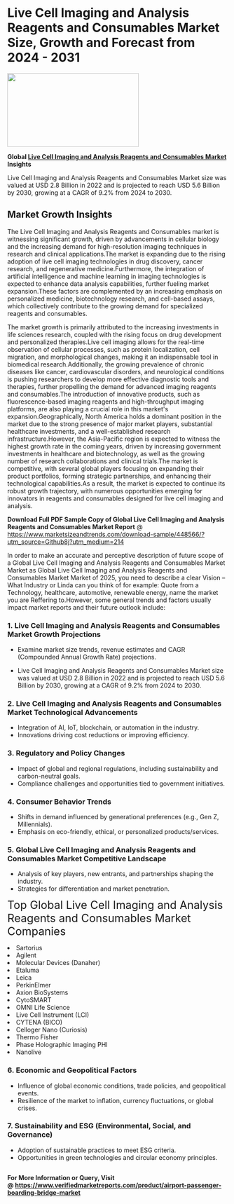 <H1>Live Cell Imaging and Analysis Reagents and Consumables Market Size, Growth and Forecast from 2024 - 2031</H1><img class="aligncenter size-medium wp-image-584254" src="https://thirdeyenews.in/wp-content/uploads/2024/09/Global-Market-Research-300x168.jpeg" alt="" width="300" height="168" /><p><strong>Global&nbsp;<a href="https://www.marketsizeandtrends.com/download-sample/448566/?utm_source=Github8j?utm_medium=214">Live Cell Imaging and Analysis Reagents and Consumables Market</a> Insights</strong></p><p>Live Cell Imaging and Analysis Reagents and Consumables Market size was valued at USD 2.8 Billion in 2022 and is projected to reach USD 5.6 Billion by 2030, growing at a CAGR of 9.2% from 2024 to 2030.</p><p><h2>Market Growth Insights</h2> <p>The Live Cell Imaging and Analysis Reagents and Consumables market is witnessing significant growth, driven by advancements in cellular biology and the increasing demand for high-resolution imaging techniques in research and clinical applications.The market is expanding due to the rising adoption of live cell imaging technologies in drug discovery, cancer research, and regenerative medicine.Furthermore, the integration of artificial intelligence and machine learning in imaging technologies is expected to enhance data analysis capabilities, further fueling market expansion.These factors are complemented by an increasing emphasis on personalized medicine, biotechnology research, and cell-based assays, which collectively contribute to the growing demand for specialized reagents and consumables.</p> <p>The market growth is primarily attributed to the increasing investments in life sciences research, coupled with the rising focus on drug development and personalized therapies.Live cell imaging allows for the real-time observation of cellular processes, such as protein localization, cell migration, and morphological changes, making it an indispensable tool in biomedical research.Additionally, the growing prevalence of chronic diseases like cancer, cardiovascular disorders, and neurological conditions is pushing researchers to develop more effective diagnostic tools and therapies, further propelling the demand for advanced imaging reagents and consumables.The introduction of innovative products, such as fluorescence-based imaging reagents and high-throughput imaging platforms, are also playing a crucial role in this market's expansion.Geographically, North America holds a dominant position in the market due to the strong presence of major market players, substantial healthcare investments, and a well-established research infrastructure.However, the Asia-Pacific region is expected to witness the highest growth rate in the coming years, driven by increasing government investments in healthcare and biotechnology, as well as the growing number of research collaborations and clinical trials.The market is competitive, with several global players focusing on expanding their product portfolios, forming strategic partnerships, and enhancing their technological capabilities.As a result, the market is expected to continue its robust growth trajectory, with numerous opportunities emerging for innovators in reagents and consumables designed for live cell imaging and analysis.</p> <p><span class=""><strong>Download Full PDF Sample Copy of Global Live Cell Imaging and Analysis Reagents and Consumables Market Report</strong> @ <a href="https://www.marketsizeandtrends.com/download-sample/448566/?utm_source=Github8j?utm_medium=214" target="_blank">https://www.marketsizeandtrends.com/download-sample/448566/?utm_source=Github8j?utm_medium=214</a></span></p><p>In order to make an accurate and perceptive description of future scope of a Global&nbsp;Live Cell Imaging and Analysis Reagents and Consumables Market Market as Global&nbsp;Live Cell Imaging and Analysis Reagents and Consumables Market Market of 2025, you need to describe a clear Vision &ndash; What Industry or Linda can you think of for example: Quote from a Technology, healthcare, automotive, renewable energy, name the market you are Reffering to.However, some general trends and factors usually impact market reports and their future outlook include:</p><h3>1.&nbsp;<strong>Live Cell Imaging and Analysis Reagents and Consumables Market Growth Projections</strong></h3><ul><li>Examine market size trends, revenue estimates and CAGR (Compounded Annual Growth Rate) projections.</li><li><p>Live Cell Imaging and Analysis Reagents and Consumables Market size was valued at USD 2.8 Billion in 2022 and is projected to reach USD 5.6 Billion by 2030, growing at a CAGR of 9.2% from 2024 to 2030.</p></li></ul><h3>2.&nbsp;<strong>Live Cell Imaging and Analysis Reagents and Consumables Market Technological Advancements</strong></h3><ul><li>Integration of AI, IoT, blockchain, or automation in the industry.</li><li>Innovations driving cost reductions or improving efficiency.</li></ul><h3>3.&nbsp;<strong>Regulatory and Policy Changes</strong></h3><ul><li>Impact of global and regional regulations, including sustainability and carbon-neutral goals.</li><li>Compliance challenges and opportunities tied to government initiatives.</li></ul><h3>4.&nbsp;<strong>Consumer Behavior Trends</strong></h3><ul><li>Shifts in demand influenced by generational preferences (e.g., Gen Z, Millennials).</li><li>Emphasis on eco-friendly, ethical, or personalized products/services.</li></ul><h3>5.&nbsp;<strong>Global Live Cell Imaging and Analysis Reagents and Consumables Market Competitive Landscape</strong></h3><ul><li>Analysis of key players, new entrants, and partnerships shaping the industry.</li><li>Strategies for differentiation and market penetration.</li></ul><p data-pm-slice="1 1 []"><span style="color: inherit; font-family: inherit; font-size: 25px;">Top Global Live Cell Imaging and Analysis Reagents and Consumables Market Companies</span></p><div class="" data-test-id=""><p><li>Sartorius</li><li> Agilent</li><li> Molecular Devices (Danaher)</li><li> Etaluma</li><li> Leica</li><li> PerkinElmer</li><li> Axion BioSystems</li><li> CytoSMART</li><li> OMNI Life Science</li><li> Live Cell Instrument (LCI)</li><li> CYTENA (BICO)</li><li> Celloger Nano (Curiosis)</li><li> Thermo Fisher</li><li> Phase Holographic Imaging PHI</li><li> Nanolive</li></p></div><h3>6.&nbsp;<strong>Economic and Geopolitical Factors</strong></h3><ul><li>Influence of global economic conditions, trade policies, and geopolitical events.</li><li>Resilience of the market to inflation, currency fluctuations, or global crises.</li></ul><h3>7.&nbsp;<strong>Sustainability and ESG (Environmental, Social, and Governance)</strong></h3><ul><li>Adoption of sustainable practices to meet ESG criteria.</li><li>Opportunities in green technologies and circular economy principles.</li></ul><h2><strong style="font-size: 14px;">For More Information or Query, Visit @&nbsp;</strong><a style="background-color: #ffffff; font-size: 14px;" href="https://www.marketsizeandtrends.com/report/live-cell-imaging-and-analysis-reagents-and-consumables-market/" target="_blank">https://www.verifiedmarketreports.com/product/airport-passenger-boarding-bridge-market</a></h2>